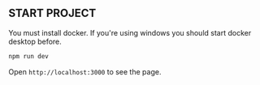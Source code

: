 ## START PROJECT

You must install docker. If you're using windows you should start docker desktop before.

```sh
npm run dev
```

Open `http://localhost:3000` to see the page.
